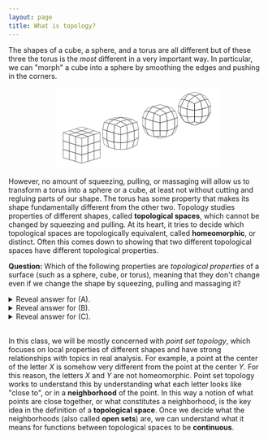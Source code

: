 ```yaml
---
layout: page
title: What is topology?
---
```


The shapes of a cube, a sphere, and a torus are all different but of these three the torus is the *most* different in a very important way.
In particular, we can "morph" a cube into a sphere by smoothing the edges and pushing in the corners.

<p align="center"><img src="fig/cube-to-sphere.png"/></p>

However, no amount of squeezing, pulling, or massaging will allow us to transform a torus into a sphere or a cube, at least not without cutting and regluing parts of our shape.  The torus has some property that makes its shape fundamentally different from the other two.  Topology studies properties of different shapes, called **topological spaces**, which cannot be changed by squeezing and pulling.  At its heart, it tries to decide which topological spaces are topologically equivalent, called **homeomorphic**, or distinct.
Often this comes down to showing that two different topological spaces have different topological properties.

**Question:** Which of the following properties are *topological properties* of a surface (such as a sphere, cube, or torus), meaning that they don't change even if we change the shape by squeezing, pulling and massaging it?
<details>
  <summary>
  Reveal answer for (A).
  </summary>
  The area changes as we shrink or expand our shape by squeezing or stretching it, so it is not a topological property.
</details>
<details>
  <summary>
  Reveal answer for (B).
  </summary>
  Corners can be smoothed away, just like when we make a cube into a sphere.  Therefore it is not a topological property.
</details>
<details>
  <summary>
  Reveal answer for (C).
  </summary>
  Setting aside the important task of rigorously defining a "hole", intuitively we can understand that by squeezing or stretching a surface we cannot change the number of holes.  Therefore the number of holes *is* a topological property.
</details>

<br/>

In this class, we will be mostly concerned with *point set topology*, which focuses on local properties of different shapes and have strong relationships with topics in real analysis.  For example, a point at the center of the letter *X* is somehow very different from the point at the center *Y*.  For this reason, the letters *X* and *Y* are not homeomorphic.  Point set topology works to understand this by understanding what each letter looks like "close to", or in a **neighborhood** of the point.  In this way a notion of what points are close together, or what constitutes a neighborhood, is the key idea in the definition of a **topological space**.  Once we decide what the neighborhoods (also called **open sets**) are, we can understand what it means for functions between topological spaces to be **continuous**.  


